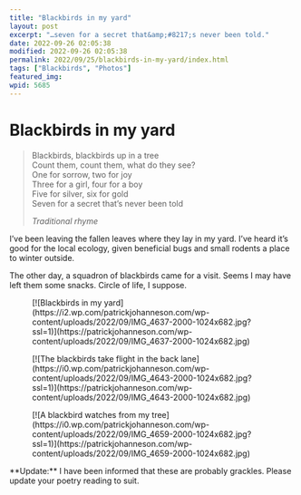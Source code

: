 ```yaml
---
title: "Blackbirds in my yard"
layout: post
excerpt: "…seven for a secret that&amp;#8217;s never been told."
date: 2022-09-26 02:05:38
modified: 2022-09-26 02:05:38
permalink: 2022/09/25/blackbirds-in-my-yard/index.html
tags: ["Blackbirds", "Photos"]
featured_img: 
wpid: 5685
---
```


# Blackbirds in my yard

> Blackbirds, blackbirds up in a tree  
> Count them, count them, what do they see?  
> One for sorrow, two for joy  
> Three for a girl, four for a boy  
> Five for silver, six for gold  
> Seven for a secret that’s never been told
> 
> <cite>Traditional rhyme</cite>

I’ve been leaving the fallen leaves where they lay in my yard. I’ve heard it’s good for the local ecology, given beneficial bugs and small rodents a place to winter outside.

The other day, a squadron of blackbirds came for a visit. Seems I may have left them some snacks. Circle of life, I suppose.

<div class="wp-block-jetpack-tiled-gallery aligncenter is-style-rectangular"><div class="tiled-gallery__gallery"><div class="tiled-gallery__row"><div class="tiled-gallery__col" style="flex-basis:66.78747%"><figure class="tiled-gallery__item">[![Blackbirds in my yard](https://i2.wp.com/patrickjohanneson.com/wp-content/uploads/2022/09/IMG_4637-2000-1024x682.jpg?ssl=1)](https://patrickjohanneson.com/wp-content/uploads/2022/09/IMG_4637-2000-1024x682.jpg)</figure></div><div class="tiled-gallery__col" style="flex-basis:33.21253%"><figure class="tiled-gallery__item">[![The blackbirds take flight in the back lane](https://i0.wp.com/patrickjohanneson.com/wp-content/uploads/2022/09/IMG_4643-2000-1024x682.jpg?ssl=1)](https://patrickjohanneson.com/wp-content/uploads/2022/09/IMG_4643-2000-1024x682.jpg)</figure><figure class="tiled-gallery__item">[![A blackbird watches from my tree](https://i0.wp.com/patrickjohanneson.com/wp-content/uploads/2022/09/IMG_4659-2000-1024x682.jpg?ssl=1)](https://patrickjohanneson.com/wp-content/uploads/2022/09/IMG_4659-2000-1024x682.jpg)</figure></div></div></div></div>**Update:** I have been informed that these are probably grackles. Please update your poetry reading to suit.
